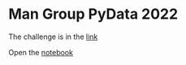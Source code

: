 # Man Group PyData 2022

The challenge is in the [link](https://github.com/man-group/pydata2022)

Open the [notebook](https://gsnidero.github.io/pyData2022/options-exploration-analysis.html)
